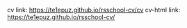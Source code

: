 cv link: https://te1epuz.github.io/rsschool-cv/cv
cv-html link: https://te1epuz.github.io/rsschool-cv/
